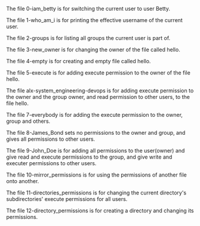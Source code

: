 
The file 0-iam_betty is for switching the current user to user Betty.

The file 1-who_am_i is for printing the effective username of the current user.

The file 2-groups is for listing all groups the current user is part of.

The file 3-new_owner is for changing the owner of the file called hello.

The file 4-empty is for creating and empty file called hello.

The file 5-execute is for adding execute permission to the owner of the file hello.

The file alx-system_engineering-devops is for adding execute permission to the owner and the group owner, and read permission to other users, to the file hello.

The file 7-everybody is for adding the execute permission to the owner, group and others.

The file 8-James_Bond sets no permissions to the owner and group, and gives all permissions to other users.

The file 9-John_Doe is for adding all permissions to the user(owner) and give read and execute permissions to the group, and give write and executer permissions to other users.

The file 10-mirror_permissions is for using the permissions of another file onto another.

The file 11-directories_permissions is for changing the current directory's subdirectories' execute permissions for all users.

The file 12-directory_permissions is for creating a directory and changing its permissions.

